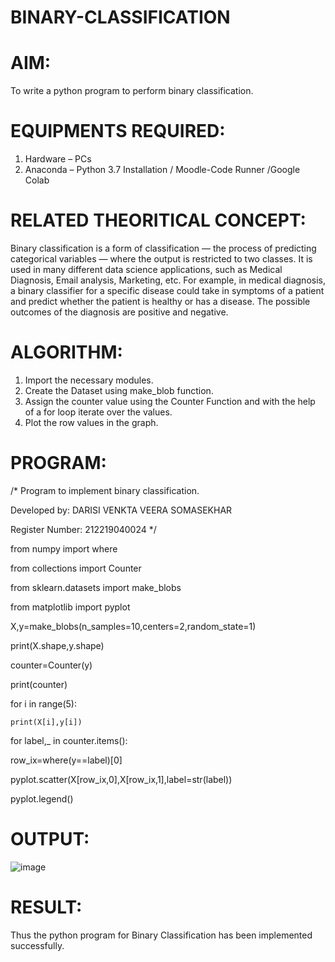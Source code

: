 # BINARY-CLASSIFICATION
# AIM:
 To write a python program to perform binary classification.
# EQUIPMENTS REQUIRED:
 1.	Hardware – PCs
 2.	Anaconda – Python 3.7 Installation / Moodle-Code Runner /Google Colab
# RELATED THEORITICAL CONCEPT:
  Binary classification is a form of classification — the process of predicting categorical variables — where the output is restricted to two classes. It is used in  many  different data science applications, such as Medical Diagnosis, Email analysis, Marketing, etc. For example, in medical diagnosis, a binary classifier for a specific disease could take in symptoms of a patient and predict whether the patient is healthy or has a disease. The possible outcomes of the diagnosis are positive and negative.
# ALGORITHM:
 1.	Import the necessary modules.
 2.	Create the Dataset using make_blob function.
 3.	Assign the counter value using the Counter Function and with the help of a for loop iterate over the values.
 4.	Plot the row values in the graph.
# PROGRAM:
/* 
Program to implement binary classification. 

Developed by: DARISI VENKTA VEERA SOMASEKHAR

Register Number: 212219040024
*/

from numpy import where

from collections import Counter

from sklearn.datasets import make_blobs

from matplotlib import pyplot 

X,y=make_blobs(n_samples=10,centers=2,random_state=1)

print(X.shape,y.shape) 

counter=Counter(y) 

print(counter) 

for i in range(5): 

    print(X[i],y[i]) 

for label,_ in counter.items():     

  row_ix=where(y==label)[0] 
  
  pyplot.scatter(X[row_ix,0],X[row_ix,1],label=str(label))
    
  pyplot.legend() 

# OUTPUT:

 ![image](https://user-images.githubusercontent.com/78737336/164070880-f9e74a93-5fc6-47f2-a325-3c11fc6d545f.png)


# RESULT:
  
  Thus the python program for Binary Classification has been implemented successfully.
 
 
